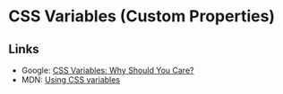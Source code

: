 # CSS Variables (Custom Properties)

## Links

* Google: [CSS Variables: Why Should You Care?](https://developers.google.com/web/updates/2016/02/css-variables-why-should-you-care)
* MDN: [Using CSS variables](https://developer.mozilla.org/en-US/docs/Web/CSS/Using_CSS_variables)
